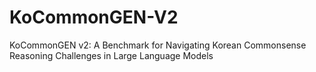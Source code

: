 # KoCommonGEN-V2
KoCommonGEN v2: A Benchmark for Navigating Korean Commonsense Reasoning Challenges in Large Language Models
